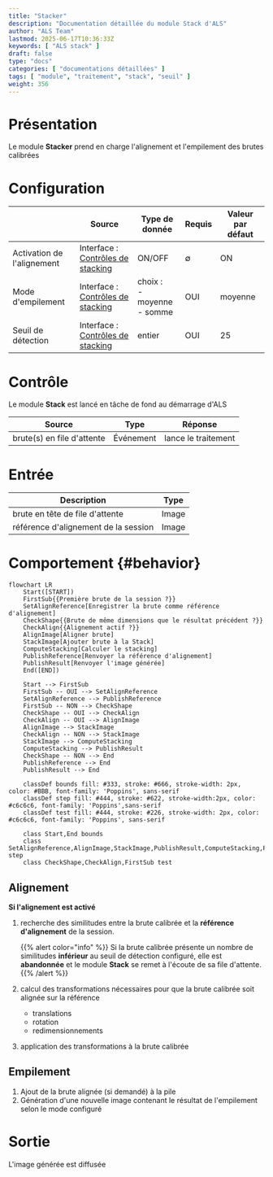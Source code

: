 ```yaml
---
title: "Stacker"
description: "Documentation détaillée du module Stack d'ALS"
author: "ALS Team"
lastmod: 2025-06-17T10:36:33Z
keywords: [ "ALS stack" ]
draft: false
type: "docs"
categories: [ "documentations détaillées" ]
tags: [ "module", "traitement", "stack", "seuil" ]
weight: 356
---
```


# Présentation

Le module **Stacker** prend en charge l'alignement et l'empilement des brutes calibrées

# Configuration

|                            | Source                                                                      | Type de donnée                  | Requis | Valeur par défaut |
|----------------------------|-----------------------------------------------------------------------------|---------------------------------|--------|-------------------|
| Activation de l'alignement | Interface : [Contrôles de stacking](../../userguide/ui/controls/#controls)  | ON/OFF                          | ∅      | ON                |
| Mode d'empilement          | Interface : [Contrôles de stacking](../../userguide/ui/controls/#controls)  | choix :<br>- moyenne<br>- somme | OUI    | moyenne           |
| Seuil de détection         | Interface : [Contrôles de stacking](../../userguide/ui/controls/#threshold) | entier                          | OUI    | 25                |

# Contrôle

Le module **Stack** est lancé en tâche de fond au démarrage d'ALS

| Source                     | Type          | Réponse             |
|----------------------------|---------------|---------------------|
| brute(s) en file d'attente | Événement     | lance le traitement |

# Entrée

| Description                          | Type  |
|--------------------------------------|-------|
| brute en tête de file d'attente      | Image |
| référence d'alignement de la session | Image |

# Comportement {#behavior}

```mermaid
flowchart LR
    Start([START])
    FirstSub{{Première brute de la session ?}}
    SetAlignReference[Enregistrer la brute comme référence d'alignement]
    CheckShape{{Brute de même dimensions que le résultat précédent ?}}
    CheckAlign{{Alignement actif ?}}
    AlignImage[Aligner brute]
    StackImage[Ajouter brute à la Stack]
    ComputeStacking[Calculer le stacking]
    PublishReference[Renvoyer la référence d'alignement]
    PublishResult[Renvoyer l'image générée]
    End([END])

    Start --> FirstSub
    FirstSub -- OUI --> SetAlignReference
    SetAlignReference --> PublishReference
    FirstSub -- NON --> CheckShape
    CheckShape -- OUI --> CheckAlign
    CheckAlign -- OUI --> AlignImage
    AlignImage --> StackImage
    CheckAlign -- NON --> StackImage
    StackImage --> ComputeStacking
    ComputeStacking --> PublishResult
    CheckShape -- NON --> End
    PublishReference --> End
    PublishResult --> End
    
    classDef bounds fill: #333, stroke: #666, stroke-width: 2px, color: #BBB, font-family: 'Poppins', sans-serif
    classDef step fill: #444, stroke: #622, stroke-width:2px, color: #c6c6c6, font-family: 'Poppins',sans-serif
    classDef test fill: #444, stroke: #226, stroke-width: 2px, color: #c6c6c6, font-family: 'Poppins', sans-serif
    
    class Start,End bounds
    class SetAlignReference,AlignImage,StackImage,PublishResult,ComputeStacking,PublishReference step
    class CheckShape,CheckAlign,FirstSub test
```

## Alignement

**Si l'alignement est activé**

1. recherche des similitudes entre la brute calibrée et la **référence d'alignement** de la session.

   {{% alert color="info" %}}
   Si la brute calibrée présente un nombre de similitudes **inférieur** au seuil de détection configuré, elle est
   **abandonnée** et le module **Stack** se remet à l'écoute de sa file d'attente.
   {{% /alert %}}

2. calcul des transformations nécessaires pour que la brute calibrée soit alignée sur la référence
    - translations
    - rotation
    - redimensionnements

3. application des transformations à la brute calibrée

## Empilement

1. Ajout de la brute alignée (si demandé) à la pile
2. Génération d'une nouvelle image contenant le résultat de l'empilement selon le mode configuré

# Sortie

L'image générée est diffusée